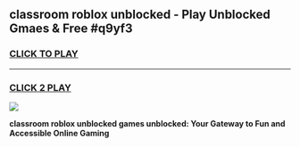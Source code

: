 
## classroom roblox unblocked - Play Unblocked Gmaes & Free #q9yf3
<h3>
<a href="https://news.freeplayer.one?title=classroom_roblox_unblocked&ref=03M">CLICK TO PLAY</a></h3>
<hr>

<h3>
<a href="https://news.freeplayer.one?title=classroom_roblox_unblocked&ref=03M">CLICK 2 PLAY</a>
  
</h3>

<a href="https://news.freeplayer.one?title=classroom_roblox_unblocked&ref=03M"><img src="https://clearcache.store/games.png"></a>


**classroom roblox unblocked games unblocked: Your Gateway to Fun and Accessible Online Gaming**
